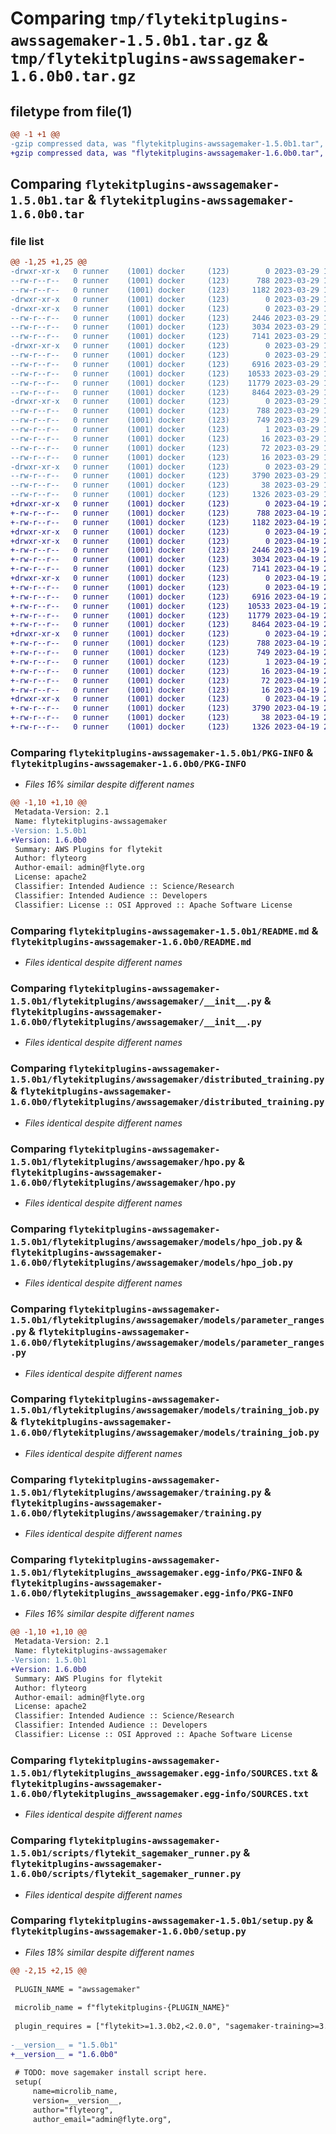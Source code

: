 # Comparing `tmp/flytekitplugins-awssagemaker-1.5.0b1.tar.gz` & `tmp/flytekitplugins-awssagemaker-1.6.0b0.tar.gz`

## filetype from file(1)

```diff
@@ -1 +1 @@
-gzip compressed data, was "flytekitplugins-awssagemaker-1.5.0b1.tar", last modified: Wed Mar 29 18:58:35 2023, max compression
+gzip compressed data, was "flytekitplugins-awssagemaker-1.6.0b0.tar", last modified: Wed Apr 19 20:54:26 2023, max compression
```

## Comparing `flytekitplugins-awssagemaker-1.5.0b1.tar` & `flytekitplugins-awssagemaker-1.6.0b0.tar`

### file list

```diff
@@ -1,25 +1,25 @@
-drwxr-xr-x   0 runner    (1001) docker     (123)        0 2023-03-29 18:58:35.984244 flytekitplugins-awssagemaker-1.5.0b1/
--rw-r--r--   0 runner    (1001) docker     (123)      788 2023-03-29 18:58:35.984244 flytekitplugins-awssagemaker-1.5.0b1/PKG-INFO
--rw-r--r--   0 runner    (1001) docker     (123)     1182 2023-03-29 18:58:20.000000 flytekitplugins-awssagemaker-1.5.0b1/README.md
-drwxr-xr-x   0 runner    (1001) docker     (123)        0 2023-03-29 18:58:35.984244 flytekitplugins-awssagemaker-1.5.0b1/flytekitplugins/
-drwxr-xr-x   0 runner    (1001) docker     (123)        0 2023-03-29 18:58:35.984244 flytekitplugins-awssagemaker-1.5.0b1/flytekitplugins/awssagemaker/
--rw-r--r--   0 runner    (1001) docker     (123)     2446 2023-03-29 18:58:20.000000 flytekitplugins-awssagemaker-1.5.0b1/flytekitplugins/awssagemaker/__init__.py
--rw-r--r--   0 runner    (1001) docker     (123)     3034 2023-03-29 18:58:20.000000 flytekitplugins-awssagemaker-1.5.0b1/flytekitplugins/awssagemaker/distributed_training.py
--rw-r--r--   0 runner    (1001) docker     (123)     7141 2023-03-29 18:58:20.000000 flytekitplugins-awssagemaker-1.5.0b1/flytekitplugins/awssagemaker/hpo.py
-drwxr-xr-x   0 runner    (1001) docker     (123)        0 2023-03-29 18:58:35.984244 flytekitplugins-awssagemaker-1.5.0b1/flytekitplugins/awssagemaker/models/
--rw-r--r--   0 runner    (1001) docker     (123)        0 2023-03-29 18:58:20.000000 flytekitplugins-awssagemaker-1.5.0b1/flytekitplugins/awssagemaker/models/__init__.py
--rw-r--r--   0 runner    (1001) docker     (123)     6916 2023-03-29 18:58:20.000000 flytekitplugins-awssagemaker-1.5.0b1/flytekitplugins/awssagemaker/models/hpo_job.py
--rw-r--r--   0 runner    (1001) docker     (123)    10533 2023-03-29 18:58:20.000000 flytekitplugins-awssagemaker-1.5.0b1/flytekitplugins/awssagemaker/models/parameter_ranges.py
--rw-r--r--   0 runner    (1001) docker     (123)    11779 2023-03-29 18:58:20.000000 flytekitplugins-awssagemaker-1.5.0b1/flytekitplugins/awssagemaker/models/training_job.py
--rw-r--r--   0 runner    (1001) docker     (123)     8464 2023-03-29 18:58:20.000000 flytekitplugins-awssagemaker-1.5.0b1/flytekitplugins/awssagemaker/training.py
-drwxr-xr-x   0 runner    (1001) docker     (123)        0 2023-03-29 18:58:35.984244 flytekitplugins-awssagemaker-1.5.0b1/flytekitplugins_awssagemaker.egg-info/
--rw-r--r--   0 runner    (1001) docker     (123)      788 2023-03-29 18:58:35.000000 flytekitplugins-awssagemaker-1.5.0b1/flytekitplugins_awssagemaker.egg-info/PKG-INFO
--rw-r--r--   0 runner    (1001) docker     (123)      749 2023-03-29 18:58:35.000000 flytekitplugins-awssagemaker-1.5.0b1/flytekitplugins_awssagemaker.egg-info/SOURCES.txt
--rw-r--r--   0 runner    (1001) docker     (123)        1 2023-03-29 18:58:35.000000 flytekitplugins-awssagemaker-1.5.0b1/flytekitplugins_awssagemaker.egg-info/dependency_links.txt
--rw-r--r--   0 runner    (1001) docker     (123)       16 2023-03-29 18:58:35.000000 flytekitplugins-awssagemaker-1.5.0b1/flytekitplugins_awssagemaker.egg-info/namespace_packages.txt
--rw-r--r--   0 runner    (1001) docker     (123)       72 2023-03-29 18:58:35.000000 flytekitplugins-awssagemaker-1.5.0b1/flytekitplugins_awssagemaker.egg-info/requires.txt
--rw-r--r--   0 runner    (1001) docker     (123)       16 2023-03-29 18:58:35.000000 flytekitplugins-awssagemaker-1.5.0b1/flytekitplugins_awssagemaker.egg-info/top_level.txt
-drwxr-xr-x   0 runner    (1001) docker     (123)        0 2023-03-29 18:58:35.984244 flytekitplugins-awssagemaker-1.5.0b1/scripts/
--rw-r--r--   0 runner    (1001) docker     (123)     3790 2023-03-29 18:58:20.000000 flytekitplugins-awssagemaker-1.5.0b1/scripts/flytekit_sagemaker_runner.py
--rw-r--r--   0 runner    (1001) docker     (123)       38 2023-03-29 18:58:35.984244 flytekitplugins-awssagemaker-1.5.0b1/setup.cfg
--rw-r--r--   0 runner    (1001) docker     (123)     1326 2023-03-29 18:58:34.000000 flytekitplugins-awssagemaker-1.5.0b1/setup.py
+drwxr-xr-x   0 runner    (1001) docker     (123)        0 2023-04-19 20:54:26.443027 flytekitplugins-awssagemaker-1.6.0b0/
+-rw-r--r--   0 runner    (1001) docker     (123)      788 2023-04-19 20:54:26.443027 flytekitplugins-awssagemaker-1.6.0b0/PKG-INFO
+-rw-r--r--   0 runner    (1001) docker     (123)     1182 2023-04-19 20:54:06.000000 flytekitplugins-awssagemaker-1.6.0b0/README.md
+drwxr-xr-x   0 runner    (1001) docker     (123)        0 2023-04-19 20:54:26.439027 flytekitplugins-awssagemaker-1.6.0b0/flytekitplugins/
+drwxr-xr-x   0 runner    (1001) docker     (123)        0 2023-04-19 20:54:26.439027 flytekitplugins-awssagemaker-1.6.0b0/flytekitplugins/awssagemaker/
+-rw-r--r--   0 runner    (1001) docker     (123)     2446 2023-04-19 20:54:06.000000 flytekitplugins-awssagemaker-1.6.0b0/flytekitplugins/awssagemaker/__init__.py
+-rw-r--r--   0 runner    (1001) docker     (123)     3034 2023-04-19 20:54:06.000000 flytekitplugins-awssagemaker-1.6.0b0/flytekitplugins/awssagemaker/distributed_training.py
+-rw-r--r--   0 runner    (1001) docker     (123)     7141 2023-04-19 20:54:06.000000 flytekitplugins-awssagemaker-1.6.0b0/flytekitplugins/awssagemaker/hpo.py
+drwxr-xr-x   0 runner    (1001) docker     (123)        0 2023-04-19 20:54:26.439027 flytekitplugins-awssagemaker-1.6.0b0/flytekitplugins/awssagemaker/models/
+-rw-r--r--   0 runner    (1001) docker     (123)        0 2023-04-19 20:54:06.000000 flytekitplugins-awssagemaker-1.6.0b0/flytekitplugins/awssagemaker/models/__init__.py
+-rw-r--r--   0 runner    (1001) docker     (123)     6916 2023-04-19 20:54:06.000000 flytekitplugins-awssagemaker-1.6.0b0/flytekitplugins/awssagemaker/models/hpo_job.py
+-rw-r--r--   0 runner    (1001) docker     (123)    10533 2023-04-19 20:54:06.000000 flytekitplugins-awssagemaker-1.6.0b0/flytekitplugins/awssagemaker/models/parameter_ranges.py
+-rw-r--r--   0 runner    (1001) docker     (123)    11779 2023-04-19 20:54:06.000000 flytekitplugins-awssagemaker-1.6.0b0/flytekitplugins/awssagemaker/models/training_job.py
+-rw-r--r--   0 runner    (1001) docker     (123)     8464 2023-04-19 20:54:06.000000 flytekitplugins-awssagemaker-1.6.0b0/flytekitplugins/awssagemaker/training.py
+drwxr-xr-x   0 runner    (1001) docker     (123)        0 2023-04-19 20:54:26.443027 flytekitplugins-awssagemaker-1.6.0b0/flytekitplugins_awssagemaker.egg-info/
+-rw-r--r--   0 runner    (1001) docker     (123)      788 2023-04-19 20:54:26.000000 flytekitplugins-awssagemaker-1.6.0b0/flytekitplugins_awssagemaker.egg-info/PKG-INFO
+-rw-r--r--   0 runner    (1001) docker     (123)      749 2023-04-19 20:54:26.000000 flytekitplugins-awssagemaker-1.6.0b0/flytekitplugins_awssagemaker.egg-info/SOURCES.txt
+-rw-r--r--   0 runner    (1001) docker     (123)        1 2023-04-19 20:54:26.000000 flytekitplugins-awssagemaker-1.6.0b0/flytekitplugins_awssagemaker.egg-info/dependency_links.txt
+-rw-r--r--   0 runner    (1001) docker     (123)       16 2023-04-19 20:54:26.000000 flytekitplugins-awssagemaker-1.6.0b0/flytekitplugins_awssagemaker.egg-info/namespace_packages.txt
+-rw-r--r--   0 runner    (1001) docker     (123)       72 2023-04-19 20:54:26.000000 flytekitplugins-awssagemaker-1.6.0b0/flytekitplugins_awssagemaker.egg-info/requires.txt
+-rw-r--r--   0 runner    (1001) docker     (123)       16 2023-04-19 20:54:26.000000 flytekitplugins-awssagemaker-1.6.0b0/flytekitplugins_awssagemaker.egg-info/top_level.txt
+drwxr-xr-x   0 runner    (1001) docker     (123)        0 2023-04-19 20:54:26.443027 flytekitplugins-awssagemaker-1.6.0b0/scripts/
+-rw-r--r--   0 runner    (1001) docker     (123)     3790 2023-04-19 20:54:06.000000 flytekitplugins-awssagemaker-1.6.0b0/scripts/flytekit_sagemaker_runner.py
+-rw-r--r--   0 runner    (1001) docker     (123)       38 2023-04-19 20:54:26.443027 flytekitplugins-awssagemaker-1.6.0b0/setup.cfg
+-rw-r--r--   0 runner    (1001) docker     (123)     1326 2023-04-19 20:54:25.000000 flytekitplugins-awssagemaker-1.6.0b0/setup.py
```

### Comparing `flytekitplugins-awssagemaker-1.5.0b1/PKG-INFO` & `flytekitplugins-awssagemaker-1.6.0b0/PKG-INFO`

 * *Files 16% similar despite different names*

```diff
@@ -1,10 +1,10 @@
 Metadata-Version: 2.1
 Name: flytekitplugins-awssagemaker
-Version: 1.5.0b1
+Version: 1.6.0b0
 Summary: AWS Plugins for flytekit
 Author: flyteorg
 Author-email: admin@flyte.org
 License: apache2
 Classifier: Intended Audience :: Science/Research
 Classifier: Intended Audience :: Developers
 Classifier: License :: OSI Approved :: Apache Software License
```

### Comparing `flytekitplugins-awssagemaker-1.5.0b1/README.md` & `flytekitplugins-awssagemaker-1.6.0b0/README.md`

 * *Files identical despite different names*

### Comparing `flytekitplugins-awssagemaker-1.5.0b1/flytekitplugins/awssagemaker/__init__.py` & `flytekitplugins-awssagemaker-1.6.0b0/flytekitplugins/awssagemaker/__init__.py`

 * *Files identical despite different names*

### Comparing `flytekitplugins-awssagemaker-1.5.0b1/flytekitplugins/awssagemaker/distributed_training.py` & `flytekitplugins-awssagemaker-1.6.0b0/flytekitplugins/awssagemaker/distributed_training.py`

 * *Files identical despite different names*

### Comparing `flytekitplugins-awssagemaker-1.5.0b1/flytekitplugins/awssagemaker/hpo.py` & `flytekitplugins-awssagemaker-1.6.0b0/flytekitplugins/awssagemaker/hpo.py`

 * *Files identical despite different names*

### Comparing `flytekitplugins-awssagemaker-1.5.0b1/flytekitplugins/awssagemaker/models/hpo_job.py` & `flytekitplugins-awssagemaker-1.6.0b0/flytekitplugins/awssagemaker/models/hpo_job.py`

 * *Files identical despite different names*

### Comparing `flytekitplugins-awssagemaker-1.5.0b1/flytekitplugins/awssagemaker/models/parameter_ranges.py` & `flytekitplugins-awssagemaker-1.6.0b0/flytekitplugins/awssagemaker/models/parameter_ranges.py`

 * *Files identical despite different names*

### Comparing `flytekitplugins-awssagemaker-1.5.0b1/flytekitplugins/awssagemaker/models/training_job.py` & `flytekitplugins-awssagemaker-1.6.0b0/flytekitplugins/awssagemaker/models/training_job.py`

 * *Files identical despite different names*

### Comparing `flytekitplugins-awssagemaker-1.5.0b1/flytekitplugins/awssagemaker/training.py` & `flytekitplugins-awssagemaker-1.6.0b0/flytekitplugins/awssagemaker/training.py`

 * *Files identical despite different names*

### Comparing `flytekitplugins-awssagemaker-1.5.0b1/flytekitplugins_awssagemaker.egg-info/PKG-INFO` & `flytekitplugins-awssagemaker-1.6.0b0/flytekitplugins_awssagemaker.egg-info/PKG-INFO`

 * *Files 16% similar despite different names*

```diff
@@ -1,10 +1,10 @@
 Metadata-Version: 2.1
 Name: flytekitplugins-awssagemaker
-Version: 1.5.0b1
+Version: 1.6.0b0
 Summary: AWS Plugins for flytekit
 Author: flyteorg
 Author-email: admin@flyte.org
 License: apache2
 Classifier: Intended Audience :: Science/Research
 Classifier: Intended Audience :: Developers
 Classifier: License :: OSI Approved :: Apache Software License
```

### Comparing `flytekitplugins-awssagemaker-1.5.0b1/flytekitplugins_awssagemaker.egg-info/SOURCES.txt` & `flytekitplugins-awssagemaker-1.6.0b0/flytekitplugins_awssagemaker.egg-info/SOURCES.txt`

 * *Files identical despite different names*

### Comparing `flytekitplugins-awssagemaker-1.5.0b1/scripts/flytekit_sagemaker_runner.py` & `flytekitplugins-awssagemaker-1.6.0b0/scripts/flytekit_sagemaker_runner.py`

 * *Files identical despite different names*

### Comparing `flytekitplugins-awssagemaker-1.5.0b1/setup.py` & `flytekitplugins-awssagemaker-1.6.0b0/setup.py`

 * *Files 18% similar despite different names*

```diff
@@ -2,15 +2,15 @@
 
 PLUGIN_NAME = "awssagemaker"
 
 microlib_name = f"flytekitplugins-{PLUGIN_NAME}"
 
 plugin_requires = ["flytekit>=1.3.0b2,<2.0.0", "sagemaker-training>=3.6.2,<4.0.0", "retry2==0.9.5"]
 
-__version__ = "1.5.0b1"
+__version__ = "1.6.0b0"
 
 # TODO: move sagemaker install script here.
 setup(
     name=microlib_name,
     version=__version__,
     author="flyteorg",
     author_email="admin@flyte.org",
```

